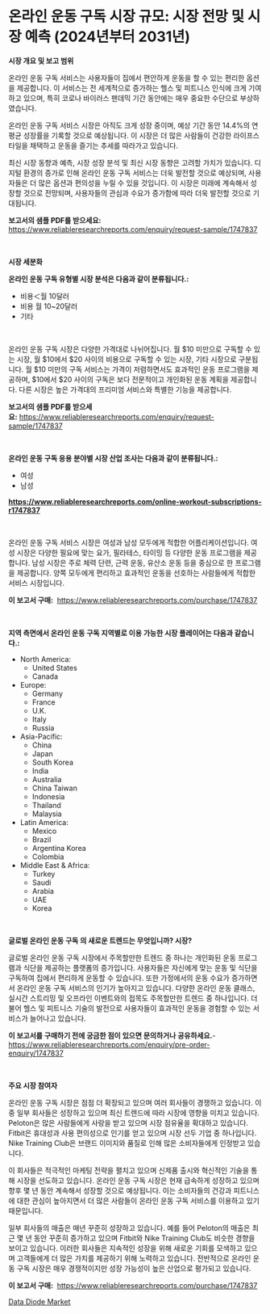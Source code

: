 <p><h1>온라인 운동 구독 시장 규모: 시장 전망 및 시장 예측 (2024년부터 2031년)</h1></p><p><strong>시장 개요 및 보고 범위</strong></p>
<p><p>온라인 운동 구독 서비스는 사용자들이 집에서 편안하게 운동을 할 수 있는 편리한 옵션을 제공합니다. 이 서비스는 전 세계적으로 증가하는 헬스 및 피트니스 인식에 크게 기여하고 있으며, 특히 코로나 바이러스 팬데믹 기간 동안에는 매우 중요한 수단으로 부상하였습니다. </p><p>온라인 운동 구독 서비스 시장은 아직도 크게 성장 중이며, 예상 기간 동안 14.4%의 연평균 성장률을 기록할 것으로 예상됩니다. 이 시장은 더 많은 사람들이 건강한 라이프스타일을 채택하고 운동을 즐기는 추세를 따라가고 있습니다.</p><p>최신 시장 동향과 예측, 시장 성장 분석 및 최신 시장 동향은 고려할 가치가 있습니다. 디지털 환경의 증가로 인해 온라인 운동 구독 서비스는 더욱 발전할 것으로 예상되며, 사용자들은 더 많은 옵션과 편의성을 누릴 수 있을 것입니다. 이 시장은 미래에 계속해서 성장할 것으로 전망되며, 사용자들의 관심과 수요가 증가함에 따라 더욱 발전할 것으로 기대됩니다.</p></p>
<p><strong>보고서의 샘플 PDF를 받으세요:</strong> <a href="https://www.reliableresearchreports.com/enquiry/request-sample/1747837">https://www.reliableresearchreports.com/enquiry/request-sample/1747837</a></p>
<p>&nbsp;</p>
<p><strong>시장 세분화</strong></p>
<p><strong>온라인 운동 구독 유형별 시장 분석은 다음과 같이 분류됩니다.:</strong></p>
<p><ul><li>비용＜월 10달러</li><li>비용 월 10~20달러</li><li>기타</li></ul></p>
<p>&nbsp;</p>
<p><p>온라인 운동 구독 시장은 다양한 가격대로 나뉘어집니다. 월 $10 미만으로 구독할 수 있는 시장, 월 $10에서 $20 사이의 비용으로 구독할 수 있는 시장, 기타 시장으로 구분됩니다. 월 $10 미만의 구독 서비스는 가격이 저렴하면서도 효과적인 운동 프로그램을 제공하며, $10에서 $20 사이의 구독은 보다 전문적이고 개인화된 운동 계획을 제공합니다. 다른 시장은 높은 가격대의 프리미엄 서비스와 특별한 기능을 제공합니다.</p></p>
<p><strong>보고서의 샘플 PDF를 받으세요:</strong>&nbsp;<a href="https://www.reliableresearchreports.com/enquiry/request-sample/1747837">https://www.reliableresearchreports.com/enquiry/request-sample/1747837</a></p>
<p>&nbsp;</p>
<p><strong> 온라인 운동 구독 응용 분야별 시장 산업 조사는 다음과 같이 분류됩니다.:</strong></p>
<p><ul><li>여성</li><li>남성</li></ul></p>
<p><strong><a href="https://www.reliableresearchreports.com/online-workout-subscriptions-r1747837">https://www.reliableresearchreports.com/online-workout-subscriptions-r1747837</a></strong></p>
<p>&nbsp;</p>
<p><p>온라인 운동 구독 서비스 시장은 여성과 남성 모두에게 적합한 어플리케이션입니다. 여성 시장은 다양한 필요에 맞는 요가, 필라테스, 타이밍 등 다양한 운동 프로그램을 제공합니다. 남성 시장은 주로 체력 단련, 근력 운동, 유산소 운동 등을 중심으로 한 프로그램을 제공합니다. 양쪽 모두에게 편리하고 효과적인 운동을 선호하는 사람들에게 적합한 서비스 시장입니다.</p></p>
<p><strong>이 보고서 구매:</strong>&nbsp; <a href="https://www.reliableresearchreports.com/purchase/1747837">https://www.reliableresearchreports.com/purchase/1747837</a></p>
<p>&nbsp;</p>
<p><strong>지역 측면에서 온라인 운동 구독 지역별로 이용 가능한 시장 플레이어는 다음과 같습니다.:</strong></p>
<p><ul>
    <li>
        North America:
        <ul>
            <li>United States</li>
            <li>Canada</li>
        </ul>
    </li>
    <li>
        Europe:
        <ul>
            <li>Germany</li>
            <li>France</li>
            <li>U.K.</li>
            <li>Italy</li>
            <li>Russia</li>
        </ul>
    </li>
    <li>
        Asia-Pacific:
        <ul>
            <li>China</li>
            <li>Japan</li>
            <li>South Korea</li>
            <li>India</li>
            <li>Australia</li>
            <li>China Taiwan</li>
            <li>Indonesia</li>
            <li>Thailand</li>
            <li>Malaysia</li>
        </ul>
    </li>
    <li>
        Latin America:
        <ul>
            <li>Mexico</li>
            <li>Brazil</li>
            <li>Argentina Korea</li>
            <li>Colombia</li>
        </ul>
    </li>
    <li>
        Middle East & Africa:
        <ul>
            <li>Turkey</li>
            <li>Saudi</li>
            <li>Arabia</li>
            <li>UAE</li>
            <li>Korea</li>
        </ul>
    </li>
    </ul></p>
<p>&nbsp;</p>
<p><strong>글로벌 온라인 운동 구독 의 새로운 트렌드는 무엇입니까? 시장?</strong></p>
<p><p>글로벌 온라인 운동 구독 시장에서 주목할만한 트렌드 중 하나는 개인화된 운동 프로그램과 식단을 제공하는 플랫폼의 증가입니다. 사용자들은 자신에게 맞는 운동 및 식단을 구독하여 집에서 편리하게 운동할 수 있습니다. 또한 가정에서의 운동 수요가 증가하면서 온라인 운동 구독 서비스의 인기가 높아지고 있습니다. 다양한 온라인 운동 클래스, 실시간 스트리밍 및 오프라인 이벤트와의 접목도 주목할만한 트렌드 중 하나입니다. 더불어 헬스 및 피트니스 기술의 발전으로 사용자들이 효과적인 운동을 경험할 수 있는 서비스가 늘어나고 있습니다.</p></p>
<p><strong>이 보고서를 구매하기 전에 궁금한 점이 있으면 문의하거나 공유하세요.</strong>- <a href="https://www.reliableresearchreports.com/enquiry/pre-order-enquiry/1747837">https://www.reliableresearchreports.com/enquiry/pre-order-enquiry/1747837</a></p>
<p>&nbsp;</p>
<p><strong>주요 시장 참여자</strong></p>
<p><p>온라인 운동 구독 시장은 점점 더 확장되고 있으며 여러 회사들이 경쟁하고 있습니다. 이 중 일부 회사들은 성장하고 있으며 최신 트렌드에 따라 시장에 영향을 미치고 있습니다. Peloton은 많은 사람들에게 사랑을 받고 있으며 시장 점유율을 확대하고 있습니다. Fitbit은 휴대성과 사용 편의성으로 인기를 얻고 있으며 시장 선두 기업 중 하나입니다. Nike Training Club은 브랜드 이미지와 품질로 인해 많은 소비자들에게 인정받고 있습니다.</p><p>이 회사들은 적극적인 마케팅 전략을 펼치고 있으며 신제품 출시와 혁신적인 기술을 통해 시장을 선도하고 있습니다. 온라인 운동 구독 시장은 현재 급속하게 성장하고 있으며 향후 몇 년 동안 계속해서 성장할 것으로 예상됩니다. 이는 소비자들의 건강과 피트니스에 대한 관심이 높아지면서 더 많은 사람들이 온라인 운동 구독 서비스를 이용하고 있기 때문입니다.</p><p>일부 회사들의 매출은 매년 꾸준히 성장하고 있습니다. 예를 들어 Peloton의 매출은 최근 몇 년 동안 꾸준히 증가하고 있으며 Fitbit와 Nike Training Club도 비슷한 경향을 보이고 있습니다. 이러한 회사들은 지속적인 성장을 위해 새로운 기회를 모색하고 있으며 고객들에게 더 많은 가치를 제공하기 위해 노력하고 있습니다. 전반적으로 온라인 운동 구독 시장은 매우 경쟁적이지만 성장 가능성이 높은 산업으로 평가되고 있습니다.</p></p>
<p><strong>이 보고서 구매:</strong>&nbsp;&nbsp;<a href="https://www.reliableresearchreports.com/purchase/1747837">https://www.reliableresearchreports.com/purchase/1747837</a></p>
<p><p><a href="https://cautious-neon-760.notion.site/Data-Diode-Market-Report-Reveals-the-Latest-Trends-And-Growth-Opportunities-of-this-Market-dc1702a121474a0aa5f4984671ff41ce">Data Diode Market</a></p></p>